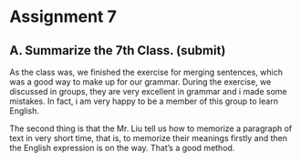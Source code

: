 # Assignment 7

## A. Summarize the 7th Class. (submit)  

As the class was, we finished the exercise for merging sentences, which was a good way to make up for our grammar. During the exercise, we discussed in groups, they are very excellent in grammar and i made some mistakes. In fact, i am very happy to be a member of this group to learn English. 

The second thing is that the Mr. Liu tell us how to memorize a paragraph of text in very short time, that is, to memorize their meanings firstly and then the English expression is on the way. That’s a good method.